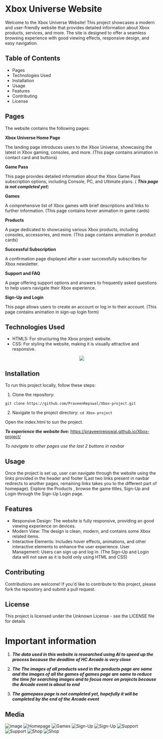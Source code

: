 # Xbox Universe Website

Welcome to the Xbox Universe Website! This project showcases a modern and user-friendly website that provides detailed information about Xbox products, services, and more. The site is designed to offer a seamless browsing experience with good viewing effects, responsive design, and easy navigation.

## Table of Contents
- Pages
- Technologies Used
- Installation
- Usage
- Features
- Contributing
- License

## Pages
The website contains the following pages:

**Xbox Universe Home Page**

The landing page introduces users to the Xbox Universe, showcasing the latest in Xbox gaming, consoles, and more. (This page contains animation in contact card and buttons)

**Game Pass**

This page provides detailed information about the Xbox Game Pass subscription options, including Console, PC, and Ultimate plans. ( ***This page is not completed yet***)

**Games**

A comprehensive list of Xbox games with brief descriptions and links to further information. (This page contains hover animation in game cards)

**Products**

A page dedicated to showcasing various Xbox products, including consoles, accessories, and more. (This page contains animation in product cards)

**Successful Subscription**

A confirmation page displayed after a user successfully subscribes for Xbox newsletter.

**Support and FAQ**

A page offering support options and answers to frequently asked questions to help users navigate their Xbox experience.

**Sign-Up and Login**

This page allows users to create an account or log in to their account. (This page contains animation in sign-up login form)

## Technologies Used
- HTML5: For structuring the Xbox project website.
- CSS: For styling the website, making it is visually attractive and responsive.

<p align="center">
  <a href="https://skillicons.dev">
    <img src="https://skillicons.dev/icons?i=html,css" />
  </a>
</p>

## Installation
To run this project locally, follow these steps:

1. Clone the repository:

`git clone https://github.com/PraveenRepswal/Xbox-project.git`

2. Navigate to the project directory:
`cd Xbox-project`

Open the index.html to sun the project.


***To experience the website live:*** https://praveenrepswal.github.io/Xbox-project/

*To navigate to other pages use the last 2 buttons in navbar*

## Usage
Once the project is set up, user can navigate through the website using the links provided in the header and footer (Last two links present in navbar redirects to another pages, remaining links takes you to the different part of homepage). Explore the Products , browse the game titles, Sign-Up and Login through the Sign-Up Login page.

## Features
- Responsive Design: The website is fully responsive, providing an good viewing experience on devices.
- Modern View: The design is clean, modern, and contains some Xbox related items.
- Interactive Elements: Includes hover effects, animations, and other interactive elements to enhance the user experience.
User Management: Users can sign up and log in. (The Sign-Up and Login data will not save as it is build only using HTML and CSS)

## Contributing
Contributions are welcome! If you'd like to contribute to this project, please fork the repository and submit a pull request.

## License
This project is licensed under the Unknown License - see the LICENSE file for details

# Important information

1. ***The data used in this website is researched using AI to speed up the process because the deadline of HC Arcade is very close***

2. ***The The images of all products used in the products page are same and the images of all the games of games page are same to reduce the time for searching images and to focus more on projects because the Arcade event is about to end***

3. ***The gamepass page is not completed yet, hopefully it will be completed by the end of the Arcade event***

## Media
![image](https://github.com/user-attachments/assets/7a305e54-079e-4242-acdf-584477c83443)
![Homepage](https://github.com/user-attachments/assets/cf74c3b1-dcba-43f8-afcf-890311429f0e)
![Games](https://github.com/user-attachments/assets/fbf47449-342f-4f9d-9813-afef8fa5291b)
![Sign-Up](https://github.com/user-attachments/assets/c33e977b-5f10-4364-8dba-0380bcae8b60)
![Sign-Up](https://github.com/user-attachments/assets/59779769-c8fe-4694-9bbf-5173ce56ea7f)
![Support](https://github.com/user-attachments/assets/a3243847-4b0d-46d5-9e62-7efa8b58b6ff)
![Support](https://github.com/user-attachments/assets/52bac965-b0f5-4034-b88c-32aaf93c8c8e)
![Shop](https://github.com/user-attachments/assets/3190497e-5bc7-41bd-a9cf-297c17f2c4dc)
![Shop](https://github.com/user-attachments/assets/f31bd90e-da5a-4d40-928b-21d7c6b66ead)
